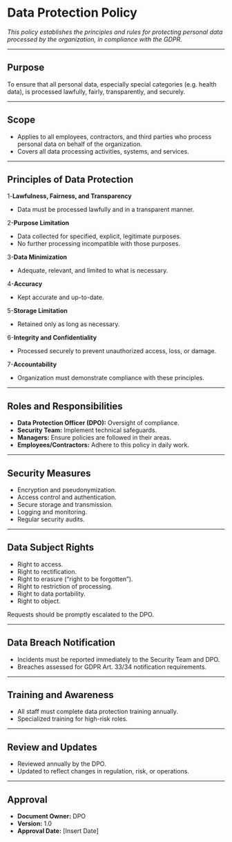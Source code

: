 # Data Protection Policy

_This policy establishes the principles and rules for protecting personal data processed by the organization, in compliance with the GDPR._

---

## Purpose
To ensure that all personal data, especially special categories (e.g. health data), is processed lawfully, fairly, transparently, and securely.

---

## Scope
- Applies to all employees, contractors, and third parties who process personal data on behalf of the organization.
- Covers all data processing activities, systems, and services.

---

## Principles of Data Protection

1️-**Lawfulness, Fairness, and Transparency**  
- Data must be processed lawfully and in a transparent manner.

2-**Purpose Limitation**  
- Data collected for specified, explicit, legitimate purposes.  
- No further processing incompatible with those purposes.

3-**Data Minimization**  
- Adequate, relevant, and limited to what is necessary.

4-**Accuracy**  
- Kept accurate and up-to-date.

5-**Storage Limitation**  
- Retained only as long as necessary.

6-**Integrity and Confidentiality**  
- Processed securely to prevent unauthorized access, loss, or damage.

7-**Accountability**  
- Organization must demonstrate compliance with these principles.

---

## Roles and Responsibilities

- **Data Protection Officer (DPO):** Oversight of compliance.  
- **Security Team:** Implement technical safeguards.  
- **Managers:** Ensure policies are followed in their areas.  
- **Employees/Contractors:** Adhere to this policy in daily work.

---

## Security Measures
- Encryption and pseudonymization.  
- Access control and authentication.  
- Secure storage and transmission.  
- Logging and monitoring.  
- Regular security audits.

---

## Data Subject Rights
- Right to access.  
- Right to rectification.  
- Right to erasure (“right to be forgotten”).  
- Right to restriction of processing.  
- Right to data portability.  
- Right to object.  

Requests should be promptly escalated to the DPO.

---

## Data Breach Notification
- Incidents must be reported immediately to the Security Team and DPO.
- Breaches assessed for GDPR Art. 33/34 notification requirements.

---

## Training and Awareness
- All staff must complete data protection training annually.
- Specialized training for high-risk roles.

---

## Review and Updates
- Reviewed annually by the DPO.  
- Updated to reflect changes in regulation, risk, or operations.

---

## Approval
- **Document Owner:** DPO
- **Version:** 1.0
- **Approval Date:** [Insert Date]

